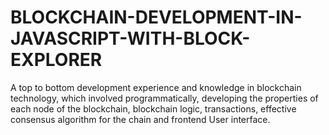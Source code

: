 # BLOCKCHAIN-DEVELOPMENT-IN-JAVASCRIPT-WITH-BLOCK-EXPLORER
A top to bottom development experience and knowledge in blockchain technology, which involved programmatically, developing the properties of each node of the blockchain, blockchain logic, transactions, effective consensus algorithm for the chain and frontend User interface.
